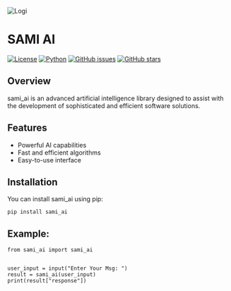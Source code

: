 ![Logi](https://raw.githubusercontent.com/mr-sami-x/sami_ai/main/logo.png)

# SAMI AI

[![License](https://img.shields.io/badge/license-MIT-blue.svg)](https://opensource.org/licenses/MIT)
[![Python](https://img.shields.io/badge/python-3.6%2B-blue.svg)](https://www.python.org/downloads/release)
[![GitHub issues](https://img.shields.io/github/issues/mr-sami-x/sami_ai)](https://github.com/mr-sami-x/sami_ai/issues)
[![GitHub stars](https://img.shields.io/github/stars/mr-sami-x/sami_ai)](https://github.com/mr-sami-x/sami_ai/stargazers)

## Overview

sami_ai is an advanced artificial intelligence library designed to assist with the development of sophisticated and efficient software solutions.

## Features

- Powerful AI capabilities
- Fast and efficient algorithms
- Easy-to-use interface

## Installation

You can install sami_ai using pip:

```
pip install sami_ai
```

## Example:
```
from sami_ai import sami_ai


user_input = input("Enter Your Msg: ")
result = sami_ai(user_input)
print(result["response"])

```
